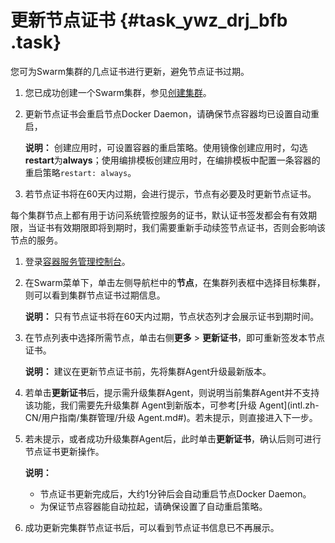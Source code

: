 # 更新节点证书 {#task_ywz_drj_bfb .task}

您可为Swarm集群的几点证书进行更新，避免节点证书过期。

1.  您已成功创建一个Swarm集群，参见[创建集群](intl.zh-CN/用户指南/集群管理/创建集群.md#)。
2.  更新节点证书会重启节点Docker Daemon，请确保节点容器均已设置自动重启，

    **说明：** 创建应用时，可设置容器的重启策略。使用镜像创建应用时，勾选**restart**为**always**；使用编排模板创建应用时，在编排模板中配置一条容器的重启策略`restart: always`。

3.  若节点证书将在60天内过期，会进行提示，节点有必要及时更新节点证书。

每个集群节点上都有用于访问系统管控服务的证书，默认证书签发都会有有效期限，当证书有效期限即将到期时，我们需要重新手动续签节点证书，否则会影响该节点的服务。

1.  登录[容器服务管理控制台](https://cs.console.aliyun.com)。 
2.  在Swarm菜单下，单击左侧导航栏中的**节点**，在集群列表框中选择目标集群，则可以看到集群节点证书过期信息。 

    **说明：** 只有节点证书将在60天内过期，节点状态列才会展示证书到期时间。

3.  在节点列表中选择所需节点，单击右侧**更多** \> **更新证书**，即可重新签发本节点证书。 

    **说明：** 建议在更新节点证书前，先将集群Agent升级最新版本。

4.  若单击**更新证书**后，提示需升级集群Agent，则说明当前集群Agent并不支持该功能，我们需要先升级集群 Agent到新版本，可参考[升级 Agent](intl.zh-CN/用户指南/集群管理/升级 Agent.md#)。若未提示，则直接进入下一步。 
5.  若未提示，或者成功升级集群Agent后，此时单击**更新证书**，确认后则可进行节点证书更新操作。 

    **说明：** 

    -   节点证书更新完成后，大约1分钟后会自动重启节点Docker Daemon。
    -   为保证节点容器能自动拉起，请确保设置了自动重启策略。
6.  成功更新完集群节点证书后，可以看到节点证书信息已不再展示。 

